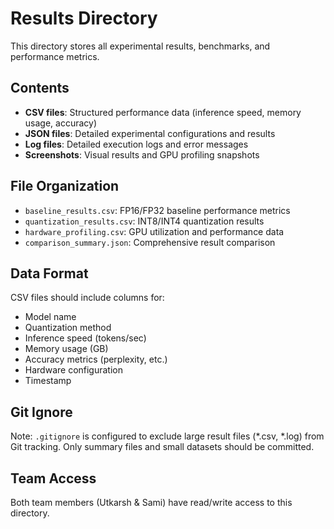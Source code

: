 # Results Directory

This directory stores all experimental results, benchmarks, and performance metrics.

## Contents

- **CSV files**: Structured performance data (inference speed, memory usage, accuracy)
- **JSON files**: Detailed experimental configurations and results
- **Log files**: Detailed execution logs and error messages
- **Screenshots**: Visual results and GPU profiling snapshots

## File Organization

- `baseline_results.csv`: FP16/FP32 baseline performance metrics
- `quantization_results.csv`: INT8/INT4 quantization results
- `hardware_profiling.csv`: GPU utilization and performance data
- `comparison_summary.json`: Comprehensive result comparison

## Data Format

CSV files should include columns for:
- Model name
- Quantization method
- Inference speed (tokens/sec)
- Memory usage (GB)
- Accuracy metrics (perplexity, etc.)
- Hardware configuration
- Timestamp

## Git Ignore

Note: `.gitignore` is configured to exclude large result files (*.csv, *.log) from Git tracking.
Only summary files and small datasets should be committed.

## Team Access

Both team members (Utkarsh & Sami) have read/write access to this directory.

